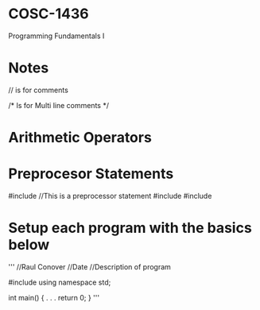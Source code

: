 # COSC-1436
Programming Fundamentals I

# Notes
  // is for comments

  /* Is for
    Multi line
    comments */

# Arithmetic Operators
  

# Preprocesor Statements
  #include <iostream> //This is a preprocessor statement
  #include <ipmanip>
  #include <cmath>

# Setup each program with the basics below
'''
//Raul Conover
//Date
//Description of program

#include <iostream>
using namespace std;

int main()
{
  .
  .
  .
  return 0;
}
'''
